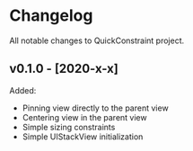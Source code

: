 # Changelog

All notable changes to QuickConstraint project.

## v0.1.0 - [2020-x-x]

Added:
* Pinning view directly to the parent view
* Centering view in the parent view
* Simple sizing constraints
* Simple UIStackView initialization

